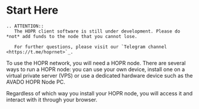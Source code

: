 # Start Here

```eval_rst
.. ATTENTION::
   The HOPR client software is still under development. Please do *not* add funds to the node that you cannot lose.

   For further questions, please visit our `Telegram channel <https://t.me/hoprnet>`_.
```

To use the HOPR network, you will need a HOPR node. There are several ways to run a HOPR node: you can use your own device, install one on a virtual private server (VPS) or use a dedicated hardware device such as the AVADO HOPR Node PC.

Regardless of which way you install your HOPR node, you will access it and interact with it through your browser.
